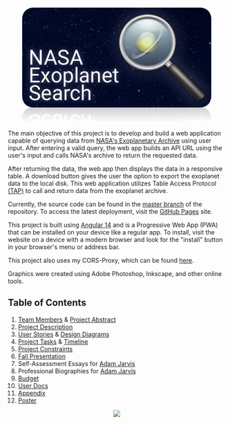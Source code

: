 <p align="center">
	<img src="https://github.com/jarvisar/senior-design/blob/master/src/assets/reflection_card.png"/>
</p>

The main objective of this project is to develop and build a web application capable of querying data from [NASA's Exoplanetary Archive](https://exoplanetarchive.ipac.caltech.edu/cgi-bin/TblView/nph-tblView?app=ExoTbls&config=PSCompPars) using user input. After entering a valid query, the web app builds an API URL using the user's input and calls NASA's archive to return the requested data. 

After returning the data, the web app then displays the data in a responsive table. A download button gives the user the option to export the exoplanet data to the local disk. This web application utilizes Table Access Protocol [(TAP)](https://www.ivoa.net/documents/TAP/) to call and return data from the exoplanet archive. 

Currently, the source code can be found in the [master branch](https://github.com/jarvisar/senior-design/tree/master) of the repository. To access the latest deployment, visit the [GitHub Pages](http://jarvisar.github.io/senior-design) site. 

This project is built using [Angular 14](https://angular.io/) and is a Progressive Web App (PWA) that can be installed on your device like a regular app. To install, visit the website on a device with a modern browser and look for the "install" button in your browser's menu or address bar.

This project also uses my CORS-Proxy, which can be found [here](https://github.com/jarvisar/cors-proxy).

Graphics were created using Adobe Photoshop, Inkscape, and other online tools.

## Table of Contents
1. [Team Members](./project-description.md) & [Project Abstract](./project-description.md#abstract)
2. [Project Description](./project-description.md)
3. [User Stories](./User_Stories.md) & [Design Diagrams](./design-diagrams)
4. [Project Tasks](./Tasklist.md) & [Timeline](./Timeline.md)
5. [Project Constraints](./Project_Constraints.md)
6. [Fall Presentation](./essays/Presentation.pptx)
7. Self-Assessment Essays for [Adam Jarvis](./essays/JarvisIndividualAssessment.docx)
8. Professional Biographies for [Adam Jarvis](./essays/JarvisProfessionalBiography.md)
9. [Budget](./essays/budget.md)
10. [User Docs](./User_Docs.md)
11. [Appendix](./appendix.md)
12. [Poster](./Poster.pptx)

<p align="center">
	<img src="https://github.com/jarvisar/senior-design/blob/main/poster/Poster.png"/>
</p>
